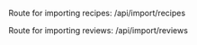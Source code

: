 Route for importing recipes:  /api/import/recipes

Route for importing reviews:  /api/import/reviews
